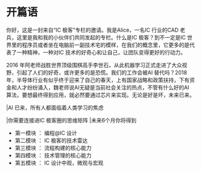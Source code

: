 # 开篇语

你好，这是一封来自“IC 极客”专栏的邀请。我是Alice，一名IC 行业的CAD 老兵，这里是我和我的小伙伴们共同发起的专栏。什么是IC 极客？到不一定是IC 世界里的程序员或者坐在电脑前一副技术宅的模样，在我们的概念里，它更多的是代表了一种精神，一种对IC 技术的好奇心和让自己，让团队变得更好的行动力。

2016 年阿老师战胜世界顶级围棋高手李世石，从此机器学习正式走进了大众视野，引起了人们的好奇，或许更多的是恐慌。我们的工作会被AI 替代吗？2018 年，半导体行业有似乎终于迎来了自己的春天，上有国家战略和政策扶持，下有资金和人才纷纷涌入，魏老师说AI无疑是当前社会关注的热点，不管有什么好的AI 算法，要想最终得到应用，就必然要通过芯片来实现。无论是好是坏，未来已来。

|AI 已来，所有人都面临着人类学习的焦虑

|你需要连接进IC 极客圈的思维矩阵
|未来6个月你将得到

* 第一模块 ： 编程@IC 设计
* 第二模块 ： IC 极客的技术雷达
* 第三模块 ： 流程构建的核心能力
* 第四模块 ： 技术管理的核心能力
* 第五模块 ： IC 设计中观，微观与宏观
